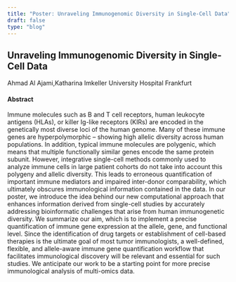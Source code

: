 ```yaml
---
title: "Poster: Unraveling Immunogenomic Diversity in Single-Cell Data"
draft: false
type: "blog"
---
```


## Unraveling Immunogenomic Diversity in Single-Cell Data
Ahmad Al Ajami,Katharina Imkeller
University Hospital Frankfurt
#### Abstract

Immune molecules such as B and T cell receptors, human leukocyte antigens (HLAs), or killer Ig-like receptors (KIRs) are encoded in the genetically most diverse loci of the human genome. Many of these immune genes are hyperpolymorphic – showing high allelic diversity across human populations. In addition, typical immune molecules are polygenic, which means that multiple functionally similar genes encode the same protein subunit.  However, integrative single-cell methods commonly used to analyze immune cells in large patient cohorts do not take into account this polygeny and allelic diversity. This leads to erroneous quantification of important immune mediators and impaired inter-donor comparability, which ultimately obscures immunological information contained in the data.  In our poster, we introduce the idea behind our new computational approach that enhances information derived from single-cell studies by accurately addressing bioinformatic challenges that arise from human immunogenetic diversity. We summarize our aim, which is to implement a precise quantification of immune gene expression at the allele, gene, and functional level.  Since the identification of drug targets or establishment of cell-based therapies is the ultimate goal of most tumor immunologists, a well-defined, flexible, and allele-aware immune gene quantification workflow that facilitates immunological discovery will be relevant and essential for such studies. We anticipate our work to be a starting point for more precise immunological analysis of multi-omics data.

